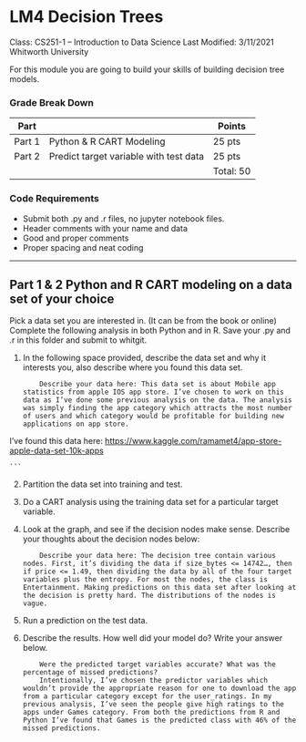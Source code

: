 # LM4 Decision Trees 
Class: CS251-1 – Introduction to Data Science 
Last Modified: 3/11/2021
Whitworth University

For this module you are going to build your skills of building decision tree models.

### Grade Break Down
| Part   |                    | Points |
|--------|--------------------|--------| 
| Part 1 | Python & R CART Modeling     | 25 pts |  
| Part 2 | Predict target variable with test data  | 25 pts |
|        |                    |Total: 50|

### Code Requirements
- Submit both .py and .r files, no jupyter notebook files.
- Header comments with your name and data
- Good and proper comments
- Proper spacing and neat coding

-----
## Part 1 & 2 Python and R CART modeling on a data set of your choice

Pick a data set you are interested in. (It can be from the book or online)
Complete the following analysis in both Python and in R. Save your .py and .r in this folder and submit to whitgit. 

1. In the following space provided, describe the data set and why it interests you, also describe where you found this data set.

    ```
        Describe your data here: This data set is about Mobile app statistics from apple IOS app store. I’ve chosen to work on this data as I’ve done some previous analysis on the data. The analysis was simply finding the app category which attracts the most number of users and which category would be profitable for building new applications on app store. 
I’ve found this data here: https://www.kaggle.com/ramamet4/app-store-apple-data-set-10k-apps


    ```
2. Partition the data set into training and test.
2. Do a CART analysis using the training data set for a particular target variable.
3. Look at the graph, and see if the decision nodes make sense. Describe your thoughts about the decision nodes below:

    ```
        Describe your data here: The decision tree contain various nodes. First, it’s dividing the data if size_bytes <= 14742…, then if price <= 1.49, then dividing the data by all of the four target variables plus the entropy. For most the nodes, the class is Entertainment. Making predictions on this data set after looking at the decision is pretty hard. The distributions of the nodes is vague.

    ```

4. Run a prediction on the test data.
5. Describe the results. How well did your model do? Write your answer below.
  
    ```
        Were the predicted target variables accurate? What was the percentage of missed predictions?
        Intentionally, I’ve chosen the predictor variables which wouldn’t provide the appropriate reason for one to download the app from a particular category except for the user_ratings. In my previous analysis, I’ve seen the people give high ratings to the apps under Games category. From both the predictions from R and Python I’ve found that Games is the predicted class with 46% of the missed predictions. 

    ```
